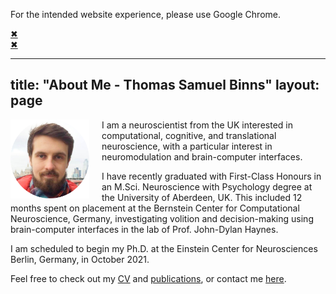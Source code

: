 <!-- Alert bar: "Use Chrome!" -->
<div id="use_chrome-bar" class="regular closable">
    <div class="hb-content-wrapper">
        <div class="hb-text-wrapper">
            <div class="hb-headline-text">
                <p><span>For the intended website experience, please use Google Chrome.</span></p>
            </div>
        </div>
    </div>
    <div class="hb-close-wrapper">
        <a href="javascript:void(0);" class="icon-close">&#10006;</a>
    </div>
</div>
<script src="https://ajax.googleapis.com/ajax/libs/jquery/3.2.1/jquery.min.js"></script>
<a href="javascript:void(0);" class="icon-close" onclick="$('#hellobar-bar').fadeOut()">&#10006;</a>

---
title: "About Me - Thomas Samuel Binns"
layout: page
---


<!-- Profile picture -->
<img width="25%" height="auto" style="float: left; margin-right: 20px;" src="/assets/images/ProfilePic.png">


<!-- Main website description/introduction -->
I am a neuroscientist from the UK interested in computational, cognitive, and translational neuroscience, with a particular interest in neuromodulation and brain-computer interfaces.

I have recently graduated with First-Class Honours in an M.Sci. Neuroscience with Psychology degree at the University of Aberdeen, UK. This included 12 months spent on placement at the Bernstein Center for Computational Neuroscience, Germany, investigating volition and decision-making using brain-computer interfaces in the lab of Prof. John-Dylan Haynes.

I am scheduled to begin my Ph.D. at the Einstein Center for Neurosciences Berlin, Germany, in October 2021.

Feel free to check out my [CV](/CV.html) and [publications](/publications.html), or contact me [here](/contact-links.html).
